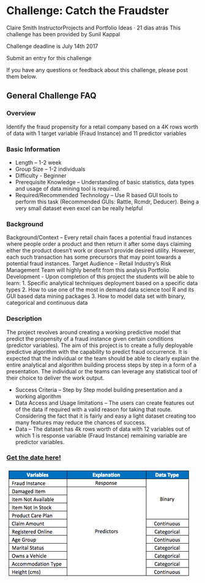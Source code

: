 # Challenge: Catch the Fraudster
Claire Smith InstructorProjects and Portfolio Ideas · 21 dias atrás
This challenge has been provided by Sunil Kappal

Challenge deadline is July 14th 2017

Submit an entry for this challenge

If you have any questions or feedback about this challenge, please post them below.

## General Challenge FAQ

### Overview

Identify the fraud propensity for a retail company based on a 4K rows worth of data with 1 target variable (Fraud Instance) and 11 predictor variables

### Basic Information

* Length – 1-2 week
* Group Size – 1-2 individuals
* Difficulty - Beginner
* Prerequisite Knowledge – Understanding of basic statistics, data types and usage of data mining tool is required.
* Required/Recommended Technology – Use R based GUI tools to perform this task
(Recommended GUIs: Rattle, Rcmdr, Deducer). Being a very small dataset even excel can be really helpful

### Background

Background/Context – Every retail chain faces a potential fraud instances where
people order a product and then return it after some days claiming either the
product doesn’t work or doesn’t provide desired utility. However, each such transaction has some precursors that may point towards a potential fraud instances.
Target Audience – Retail Industry’s Risk Management Team will highly benefit from this analysis
Portfolio Development - Upon completion of this project the students will be able to learn:
    1. Specific analytical techniques deployment based on a specific data types
    2. How to use one of the most in demand data science tool R and its GUI based data mining packages
    3. How to model data set with binary, categorical and continuous data

### Description
The project revolves around creating a working predictive model that predict the propensity of a fraud instance given certain conditions (predictor variables).
The aim of this project is to create a fully deployable predictive algorithm with the capability to predict fraud occurrence.
It is expected that the individual or the team should be able to clearly explain the entire analytical and algorithm building process steps by step in a form of a presentation.
The individual or the teams can leverage any statistical tool of their choice to deliver the work output.

* Success Criteria – Step by Step model building presentation and a working
algorithm
* Data Access and Usage limitations – The users can create features out of the data if required with a valid reason for taking that route. Considering the fact that it is fairly and easy a light dataset creating too many features may reduce the chances of success.
* Data – The dataset has 4k rows worth of data with 12 variables out of which 1 is response variable (Fraud Instance) remaining variable are predictor variables.

### [Get the date here!](https://docs.google.com/spreadsheets/d/1TufF3QBHK8RsC06V0arvF3PwN3gfz5kg5eV6BjRxEjc/edit#gid=581816440)

![data-summary](https://github.com/danresende/fraud_challenge/blob/master/data_summary.png)

